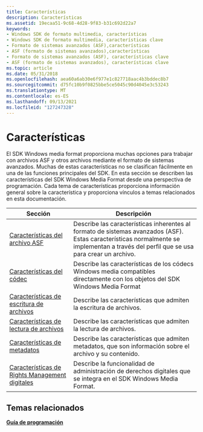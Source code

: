 ```yaml
---
title: Características
description: Características
ms.assetid: 19ecaa51-9c68-4d28-9f83-b31c692d22a7
keywords:
- Windows SDK de formato multimedia, características
- Windows SDK de formato multimedia, características clave
- Formato de sistemas avanzados (ASF),características
- ASF (formato de sistemas avanzados),características
- Formato de sistemas avanzados (ASF), características clave
- ASF (formato de sistemas avanzados), características clave
ms.topic: article
ms.date: 05/31/2018
ms.openlocfilehash: aea60a6ab30e6f977e1c827718aac4b3bddec8b7
ms.sourcegitcommit: d75fc10b9f0825bbe5ce5045c90d4045e3c53243
ms.translationtype: MT
ms.contentlocale: es-ES
ms.lasthandoff: 09/13/2021
ms.locfileid: "127247328"
---
```

# <a name="features"></a>Características

El SDK Windows media format proporciona muchas opciones para trabajar con archivos ASF y otros archivos mediante el formato de sistemas avanzados. Muchas de estas características no se clasifican fácilmente en una de las funciones principales del SDK. En esta sección se describen las características del SDK Windows Media Format desde una perspectiva de programación. Cada tema de características proporciona información general sobre la característica y proporciona vínculos a temas relacionados en esta documentación.



| Sección                                                                      | Descripción                                                                                                                                                      |
|------------------------------------------------------------------------------|------------------------------------------------------------------------------------------------------------------------------------------------------------------|
| [Características del archivo ASF](asf-file-features.md)                                   | Describe las características inherentes al formato de sistemas avanzados (ASF). Estas características normalmente se implementan a través del perfil que se usa para crear un archivo. |
| [Características del códec](codec-features.md)                                         | Describe las características de los códecs Windows media compatibles directamente con los objetos del SDK Windows Media Format                                    |
| [Características de escritura de archivos](file-writing-features.md)                           | Describe las características que admiten la escritura de archivos.                                                                                                                |
| [Características de lectura de archivos](file-reading-features.md)                           | Describe las características que admiten la lectura de archivos.                                                                                                                |
| [Características de metadatos](metadata-features.md)                                   | Describe las características que admiten metadatos, que son información sobre el archivo y su contenido.                                                               |
| [Características de Rights Management digitales](digital-rights-management-features.md) | Describe la funcionalidad de administración de derechos digitales que se integra en el SDK Windows Media Format.                                                      |



 

## <a name="related-topics"></a>Temas relacionados

<dl> <dt>

[**Guía de programación**](programming-guide.md)
</dt> </dl>

 

 




